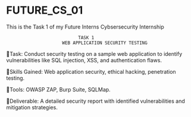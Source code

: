 # FUTURE_CS_01
This is the Task 1 of my Future Interns Cybsersecurity Internship 

                               TASK 1
                         WEB APPLICATION SECURITY TESTING
 
 🔹Task: 
 Conduct security testing on a sample web application to identify vulnerabilities like SQL injection, XSS, and authentication flaws.
 
 🔹Skills Gained: 
 Web application security, ethical hacking, penetration testing.
 
 🔹Tools: 
 OWASP ZAP, Burp Suite, SQLMap.
 
 🔹Deliverable: 
 A detailed security report with identified vulnerabilities and mitigation strategies.

